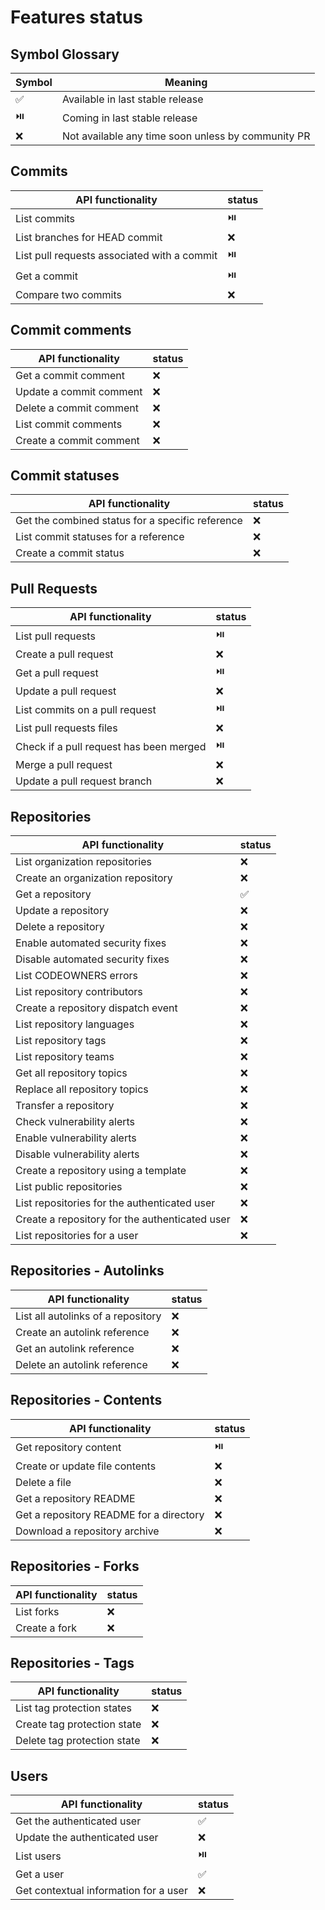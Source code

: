 # Features status

## Symbol Glossary

| Symbol | Meaning                                            |
| ------ | -------------------------------------------------- |
| ✅     | Available in last stable release                   |
| ⏯️     | Coming in last stable release                      |
| ❌     | Not available any time soon unless by community PR |

## Commits

| API functionality                           | status |
| ------------------------------------------- | ------ |
| List commits                                | ⏯️     |
| List branches for HEAD commit               | ❌     |
| List pull requests associated with a commit | ⏯️     |
| Get a commit                                | ⏯️     |
| Compare two commits                         | ❌     |

## Commit comments

| API functionality       | status |
| ----------------------- | ------ |
| Get a commit comment    | ❌     |
| Update a commit comment | ❌     |
| Delete a commit comment | ❌     |
| List commit comments    | ❌     |
| Create a commit comment | ❌     |

## Commit statuses

| API functionality                                | status |
| ------------------------------------------------ | ------ |
| Get the combined status for a specific reference | ❌     |
| List commit statuses for a reference             | ❌     |
| Create a commit status                           | ❌     |

## Pull Requests

| API functionality                       | status |
| --------------------------------------- | ------ |
| List pull requests                      | ⏯️     |
| Create a pull request                   | ❌     |
| Get a pull request                      | ⏯️     |
| Update a pull request                   | ❌     |
| List commits on a pull request          | ⏯️     |
| List pull requests files                | ❌     |
| Check if a pull request has been merged | ⏯️     |
| Merge a pull request                    | ❌     |
| Update a pull request branch            | ❌     |

## Repositories

| API functionality                              | status |
| ---------------------------------------------- | ------ |
| List organization repositories                 | ❌     |
| Create an organization repository              | ❌     |
| Get a repository                               | ✅     |
| Update a repository                            | ❌     |
| Delete a repository                            | ❌     |
| Enable automated security fixes                | ❌     |
| Disable automated security fixes               | ❌     |
| List CODEOWNERS errors                         | ❌     |
| List repository contributors                   | ❌     |
| Create a repository dispatch event             | ❌     |
| List repository languages                      | ❌     |
| List repository tags                           | ❌     |
| List repository teams                          | ❌     |
| Get all repository topics                      | ❌     |
| Replace all repository topics                  | ❌     |
| Transfer a repository                          | ❌     |
| Check vulnerability alerts                     | ❌     |
| Enable vulnerability alerts                    | ❌     |
| Disable vulnerability alerts                   | ❌     |
| Create a repository using a template           | ❌     |
| List public repositories                       | ❌     |
| List repositories for the authenticated user   | ❌     |
| Create a repository for the authenticated user | ❌     |
| List repositories for a user                   | ❌     |

## Repositories - Autolinks

| API functionality                  | status |
| ---------------------------------- | ------ |
| List all autolinks of a repository | ❌     |
| Create an autolink reference       | ❌     |
| Get an autolink reference          | ❌     |
| Delete an autolink reference       | ❌     |

## Repositories - Contents

| API functionality                       | status |
| --------------------------------------- | ------ |
| Get repository content                  | ⏯️     |
| Create or update file contents          | ❌     |
| Delete a file                           | ❌     |
| Get a repository README                 | ❌     |
| Get a repository README for a directory | ❌     |
| Download a repository archive           | ❌     |

## Repositories - Forks

| API functionality | status |
| ----------------- | ------ |
| List forks        | ❌     |
| Create a fork     | ❌     |

## Repositories - Tags

| API functionality           | status |
| --------------------------- | ------ |
| List tag protection states  | ❌     |
| Create tag protection state | ❌     |
| Delete tag protection state | ❌     |

## Users

| API functionality                     | status |
| ------------------------------------- | ------ |
| Get the authenticated user            | ✅     |
| Update the authenticated user         | ❌     |
| List users                            | ⏯️     |
| Get a user                            | ✅     |
| Get contextual information for a user | ❌     |
